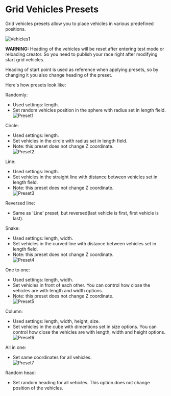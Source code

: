 # Grid Vehicles Presets

Grid vehicles presets allow you to place vehicles in various predefined positions.

![Vehicles1](../../assets/images/checkpoints/img04.png)

**WARNING:** Heading of the vehicles will be reset after entering test mode or reloading creator. So you need to publish your race right after modifying start grid vehicles.

Heading of start point is used as reference when applying presets, so by changing it you also change heading of the preset.

Here's how presets look like:

Randomly:

- Used settings: length.
- Set random vehicles position in the sphere with radius set in length field.<br>
![Preset1](../../assets/images/checkpoints/img05.png)

Circle:

- Used settings: length.
- Set vehicles in the circle with radius set in length field.
- Note: this preset does not change Z coordinate.<br>
![Preset2](../../assets/images/checkpoints/img06.png)

Line:

- Used settings: length.
- Set vehicles in the straight line with distance between vehicles set in length field.
- Note: this preset does not change Z coordinate.<br>
![Preset3](../../assets/images/checkpoints/img07.png)

Reversed line:

- Same as 'Line' preset, but reversed(last vehicle is first, first vehicle is last).

Snake:

- Used settings: length, width.
- Set vehicles in the curved line with distance between vehicles set in length field.
- Note: this preset does not change Z coordinate.<br>
![Preset4](../../assets/images/checkpoints/img08.png)

One to one:

- Used settings: length, width.
- Set vehicles in front of each other. You can control how close the vehicles are with length and width options.
- Note: this preset does not change Z coordinate.<br>
![Preset5](../../assets/images/checkpoints/img09.png)

Column:

- Used settings: length, width, height, size.
- Set vehicles in the cube with dimentions set in size options. You can control how close the vehicles are with length, width and height options.<br>
![Preset6](../../assets/images/checkpoints/img10.png)

All in one:

- Set same coordinates for all vehicles.<br>
![Preset7](../../assets/images/checkpoints/img11.png)

Random head:

- Set random heading for all vehicles. This option does not change position of the vehicles.